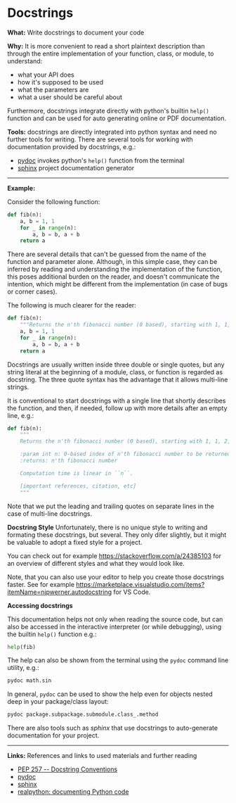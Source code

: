 # Docstrings

**What:** Write docstrings to document your code

**Why:** It is more convenient to read a short plaintext description than through
the entire implementation of your function, class, or module, to understand:

- what your API does
- how it's supposed to be used
- what the parameters are
- what a user should be careful about

Furthermore, docstrings integrate directly with python's builtin `help()`
function and can be used for auto generating online or PDF documentation.

**Tools:** docstrings are directly integrated into python syntax and need no
further tools for writing. There are several tools for working with documentation
provided by docstrings, e.g.:

- [pydoc](https://docs.python.org/3/library/pydoc.html) invokes python's `help()` function from the terminal
- [sphinx](https://www.sphinx-doc.org/) project documentation generator

---

**Example:**

Consider the following function:

```python
def fib(n):
    a, b = 1, 1
    for _ in range(n):
        a, b = b, a + b
    return a
```

There are several details that can't be guessed from the name of the function and
parameter alone. Although, in this simple case, they can be inferred by reading
and understanding the implementation of the function, this poses additional
burden on the reader, and doesn't communicate the intention, which might be
different from the implementation (in case of bugs or corner cases).

The following is much clearer for the reader:

```python
def fib(n):
    """Returns the n'th fibonacci number (0 based), starting with 1, 1, 2, …."""
    a, b = 1, 1
    for _ in range(n):
        a, b = b, a + b
    return a
```

Docstrings are usually written inside three double or single quotes, but any
string literal at the beginning of a module, class, or function is regarded as
docstring. The three quote syntax has the advantage that it allows multi-line
strings.

It is conventional to start docstrings with a single line that shortly describes
the function, and then, if needed, follow up with more details after an empty
line, e.g.:

```python
def fib(n):
    """
    Returns the n'th fibonacci number (0 based), starting with 1, 1, 2, ….

    :param int n: 0-based index of n'th fibonacci number to be returned
    :returns: n'th fibonacci number

    Computation time is linear in ``n``.

    [important references, citation, etc]
    """
```

Note that we put the leading and trailing quotes on separate lines in the case of
multi-line docstrings.

**Docstring Style**
Unfortunately, there is no unique style to writing and formating these docstrings,
but several. They only difer slightly, but it might be valuable to adopt a fixed
style for a project.

You can check out for example https://stackoverflow.com/a/24385103 for an overview
of different styles and what they would look like.

Note, that you can also use your editor to help you create those docstrings faster.
See for example https://marketplace.visualstudio.com/items?itemName=njpwerner.autodocstring
for VS Code.

**Accessing docstrings**

This documentation helps not only when reading the source code, but can also be
accessed in the interactive interpreter (or while debugging), using the builtin
`help()` function e.g.:

```python
help(fib)
```

The help can also be shown from the terminal using the `pydoc` command line
utility, e.g.:

```bash
pydoc math.sin
```

In general, `pydoc` can be used to show the help even for objects nested deep in
your package/class layout:

```bash
pydoc package.subpackage.submodule.class_.method
```

There are also tools such as *sphinx* that use docstrings to auto-generate
documentation for your project.

---

**Links:** References and links to used materials and further reading

- [PEP 257 -- Docstring Conventions](https://www.python.org/dev/peps/pep-0257/)
- [pydoc](https://docs.python.org/3/library/pydoc.html)
- [sphinx](https://www.sphinx-doc.org/)
- [realpython: documenting Python code](https://realpython.com/documenting-python-code/)
